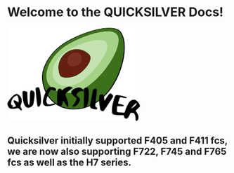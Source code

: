 # Welcome to the QUICKSILVER Docs!

<img src="../assets/img/Logo_Sticker.svg" width=60%>

## Quicksilver initially supported F405 and F411 fcs, we are now also supporting F722, F745 and F765 fcs as well as the H7 series.
